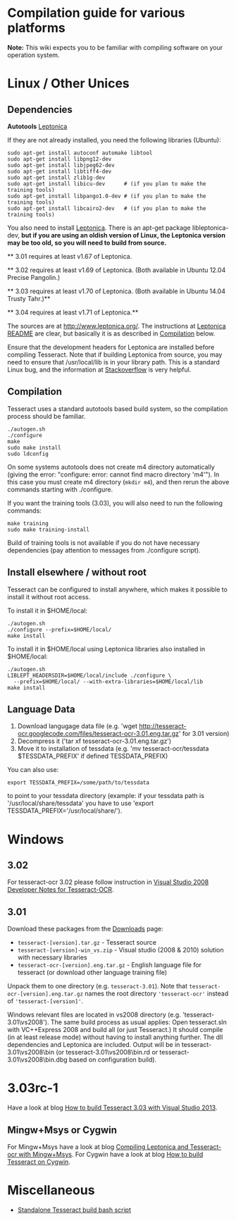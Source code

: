 # Compilation guide for various platforms

**Note:** This wiki expects you to be familiar with compiling software on your operation system.

# Linux / Other Unices

## Dependencies

**Autotools** [Leptonica](http://www.leptonica.org/)

If they are not already installed, you need the following libraries (Ubuntu):
```
sudo apt-get install autoconf automake libtool
sudo apt-get install libpng12-dev
sudo apt-get install libjpeg62-dev
sudo apt-get install libtiff4-dev
sudo apt-get install zlib1g-dev
sudo apt-get install libicu-dev      # (if you plan to make the training tools)
sudo apt-get install libpango1.0-dev # (if you plan to make the training tools)
sudo apt-get install libcairo2-dev   # (if you plan to make the training tools)
```

You also need to install [Leptonica](http://www.leptonica.org/). There is an apt-get package libleptonica-dev, **but if you are using an oldish version of Linux, the Leptonica version may be too old, so you will need to build from source.**

** 3.01 requires at least v1.67 of Leptonica.

** 3.02 requires at least v1.69 of Leptonica. (Both available in Ubuntu 12.04 Precise Pangolin.)

** 3.03 requires at least v1.70 of Leptonica. (Both available in Ubuntu 14.04 Trusty Tahr.)**

** 3.04 requires at least v1.71 of Leptonica.**

The sources are at http://www.leptonica.org/. The instructions at [Leptonica README](http://www.leptonica.org/source/README.html) are clear, but basically it is as described in [Compilation](#Compilation) below.

Ensure that the development headers for Leptonica are installed before compiling Tesseract. Note that if building Leptonica from source, you may need to ensure that /usr/local/lib is in your library path. This is a standard Linux bug, and the information at [Stackoverflow](http://stackoverflow.com/questions/4743233/is-usr-local-lib-searched-for-shared-libraries) is very helpful.

## Compilation

Tesseract uses a standard autotools based build system, so the compilation process should be familiar.

```
./autogen.sh
./configure
make
sudo make install
sudo ldconfig
```

On some systems autotools does not create m4 directory automatically (giving the error: "configure: error: cannot find macro directory 'm4'"). In this case you must create m4 directory (`mkdir m4`), and then rerun the above commands starting with ./configure.

If you want the training tools (3.03), you will also need to run the following commands:

```
make training
sudo make training-install
```

Build of training tools is not available if you do not have necessary dependencies (pay attention to messages from ./configure script).


## Install elsewhere / without root

Tesseract can be configured to install anywhere, which makes it possible to install it without root access.

To install it in $HOME/local:

```
./autogen.sh
./configure --prefix=$HOME/local/
make install
```

To install it in $HOME/local using Leptonica libraries also installed in $HOME/local:

```
./autogen.sh
LIBLEPT_HEADERSDIR=$HOME/local/include ./configure \
  --prefix=$HOME/local/ --with-extra-libraries=$HOME/local/lib
make install
```


## Language Data

  1. Download langugage data file (e.g. 'wget http://tesseract-ocr.googlecode.com/files/tesseract-ocr-3.01.eng.tar.gz' for 3.01 version)
  1. Decompress it ('tar xf tesseract-ocr-3.01.eng.tar.gz')
  1. Move it to installation of tessdata (e.g. 'mv tesseract-ocr/tessdata $TESSDATA\_PREFIX' if defined TESSDATA\_PREFIX)

You can also use:
```
export TESSDATA_PREFIX=/some/path/to/tessdata
```
to point to your tessdata directory (example: if your tessdata path is '/usr/local/share/tessdata' you have to use 'export TESSDATA\_PREFIX='/usr/local/share/').


# Windows

## 3.02

For tesseract-ocr 3.02 please follow instruction in [Visual Studio 2008 Developer Notes for Tesseract-OCR](http://tesseract-ocr.googlecode.com/svn/trunk/vs2008/doc/setup.html#using-the-latest-tesseractocr-sources).

## 3.01

Download these packages from the [Downloads](http://code.google.com/p/tesseract-ocr/downloads/list) page:

  * `tesseract-[version].tar.gz` - Tesseract source
  * `tesseract-[version]-win_vs.zip` - Visual studio (2008 & 2010) solution with necessary libraries
  * `tesseract-ocr-[version].eng.tar.gz` - English language file for tesseract (or download other language training file)

Unpack them to one directory (e.g. `tesseract-3.01`). Note that `tesseract-ocr-[version].eng.tar.gz` names the root directory `'tesseract-ocr'` instead of `'tesseract-[version]'`.

Windows relevant files are located in vs2008 directory (e.g. 'tesseract-3.01\vs2008'). The same build process as usual applies: Open tesseract.sln with VC++Express 2008 and build all (or just Tesseract.) It should compile (in at least release mode) without having to install anything further. The dll dependencies and Leptonica are included. Output will be in tesseract-3.01\vs2008\bin (or tesseract-3.01\vs2008\bin.rd or tesseract-3.01\vs2008\bin.dbg based on configuration build).

# 3.03rc-1

Have a look at blog [How to build Tesseract 3.03 with Visual Studio 2013](http://vorba.ch/2014/tesseract-3.03-vs2013.html).

## Mingw+Msys or Cygwin

For Mingw+Msys have a look at blog [Compiling Leptonica and Tesseract-ocr with Mingw+Msys](http://www.sk-spell.sk.cx/compiling-leptonica-and-tesseract-ocr-with-mingwmsys).
For Cygwin have a look at blog [How to build Tesseract on Cygwin](http://vorba.ch/2014/tesseract-cygwin.html).

# Miscellaneous

* [Standalone Tesseract build bash script](http://pastebin.com/VnGLHfbr)